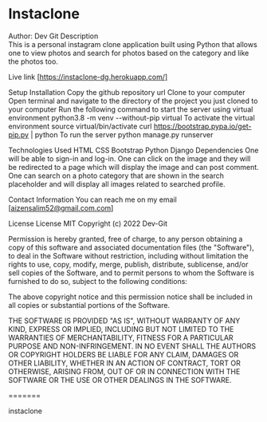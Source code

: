 # Instaclone

Author: Dev Git
Description<br>
This is a personal instagram clone application built using Python that allows one to view photos and search for photos based on the category and like the photos too.

Live link
[https://instaclone-dg.herokuapp.com/]

Setup Installation
Copy the github repository url
Clone to your computer
Open terminal and navigate to the directory of the project you just cloned to your computer
Run the following command to start the server using virtual environment python3.8 -m venv --without-pip virtual
To activate the virtual environment source virtual/bin/activate curl https://bootstrap.pypa.io/get-pip.py | python
To run the server
python manage.py runserver

Technologies Used
HTML
CSS
Bootstrap
Python
Django
Dependencies
One will be able to sign-in and log-in.
One can click on the image and they will be redirected to a page which will display the image and can post comment.
One can search on a photo category that are shown in the search placeholder and will display all images related to searched profile.

Contact Information
You can reach me on my email [aizensalim52@gmail.com.com]

License
License MIT Copyright (c) 2022 Dev-Git

Permission is hereby granted, free of charge, to any person obtaining a copy of this software and associated documentation files (the "Software"), to deal in the Software without restriction, including without limitation the rights to use, copy, modify, merge, publish, distribute, sublicense, and/or sell copies of the Software, and to permit persons to whom the Software is furnished to do so, subject to the following conditions:

The above copyright notice and this permission notice shall be included in all copies or substantial portions of the Software.

THE SOFTWARE IS PROVIDED "AS IS", WITHOUT WARRANTY OF ANY KIND, EXPRESS OR IMPLIED, INCLUDING BUT NOT LIMITED TO THE WARRANTIES OF MERCHANTABILITY, FITNESS FOR A PARTICULAR PURPOSE AND NON-INFRINGEMENT. IN NO EVENT SHALL THE AUTHORS OR COPYRIGHT HOLDERS BE LIABLE FOR ANY CLAIM, DAMAGES OR OTHER LIABILITY, WHETHER IN AN ACTION OF CONTRACT, TORT OR OTHERWISE, ARISING FROM, OUT OF OR IN CONNECTION WITH THE SOFTWARE OR THE USE OR OTHER DEALINGS IN THE SOFTWARE.

=======

instaclone
